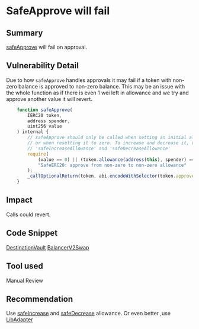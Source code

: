 # SafeApprove will fail

## Summary
[safeApprove](https://github.com/sherlock-audit/2023-06-tokemak/blob/main/v2-core-audit-2023-07-14/src/swapper/adapters/BalancerV2Swap.sol#L62) will fail on approval.
## Vulnerability Detail

Due to how `safeApprove` handles approvals it may fail if a token with non-zero balance is approved to non-zero balance. This may be an issue with the whole function as if there is even 1 wei left in allowance and we try and approve another value it will revert.
```jsx
    function safeApprove(
        IERC20 token,
        address spender,
        uint256 value
    ) internal {
        // safeApprove should only be called when setting an initial allowance,
        // or when resetting it to zero. To increase and decrease it, use
        // 'safeIncreaseAllowance' and 'safeDecreaseAllowance'
        require(
            (value == 0) || (token.allowance(address(this), spender) == 0),
            "SafeERC20: approve from non-zero to non-zero allowance"
        );
        _callOptionalReturn(token, abi.encodeWithSelector(token.approve.selector, spender, value));
    }
```
## Impact
Calls could revert.
## Code Snippet
[DestinationVault](https://github.com/sherlock-audit/2023-06-tokemak/blob/main/v2-core-audit-2023-07-14/src/vault/DestinationVault.sol#L272-L273)
[BalancerV2Swap](https://github.com/sherlock-audit/2023-06-tokemak/blob/main/v2-core-audit-2023-07-14/src/swapper/adapters/BalancerV2Swap.sol#L62)
## Tool used

Manual Review

## Recommendation
Use [safeIncrease](https://github.com/OpenZeppelin/openzeppelin-contracts/blob/master/contracts/token/ERC20/utils/SafeERC20.sol#L52-L55) and [safeDecrease](https://github.com/OpenZeppelin/openzeppelin-contracts/blob/master/contracts/token/ERC20/utils/SafeERC20.sol#L61-L69) allowance. Or even better ,use [LibAdapter](https://github.com/sherlock-audit/2023-06-tokemak/blob/main/v2-core-audit-2023-07-14/src/libs/LibAdapter.sol#L19-L25)